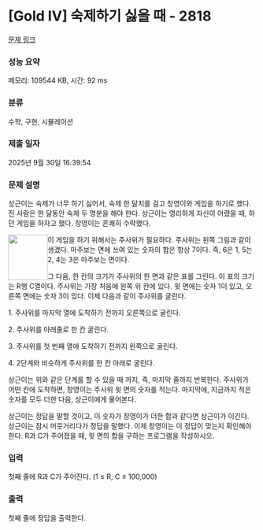 # [Gold IV] 숙제하기 싫을 때 - 2818 

[문제 링크](https://www.acmicpc.net/problem/2818) 

### 성능 요약

메모리: 109544 KB, 시간: 92 ms

### 분류

수학, 구현, 시뮬레이션

### 제출 일자

2025년 9월 30일 16:39:54

### 문제 설명

<p>상근이는 숙제가 너무 하기 싫어서, 숙제 한 달치를 걸고 창영이와 게임을 하기로 했다. 진 사람은 한 달동안 숙제 두 명분을 해야 한다. 상근이는 영리하게 자신이 어렸을 때, 하던 게임을 하자고 했다. 창영이는 흔쾌히 수락했다.</p>

<p><img alt="" src="https://upload.acmicpc.net/358e7e2d-67c1-420e-8eae-3c2721b0899c/-/preview/" style="width: 80px; height: 92px; float: left;">이 게임을 하기 위해서는 주사위가 필요하다. 주사위는 왼쪽 그림과 같이 생겼다. 마주보는 면에 쓰여 있는 숫자의 합은 항상 7이다. 즉, 6은 1, 5는 2, 4는 3은 마주보는 면이다.</p>

<p>그 다음, 한 칸의 크기가 주사위의 한 면과 같은 표를 그린다. 이 표의 크기는 R행 C열이다. 주사위는 가장 처음에 왼쪽 위 칸에 있다. 윗 면에는 숫자 1이 있고, 오른쪽 면에는 숫자 3이 있다. 이제 다음과 같이 주사위를 굴린다.</p>

<p>1. 주사위를 마지막 열에 도착하기 전까지 오른쪽으로 굴린다.</p>

<p>2. 주사위를 아래줄로 한 칸 굴린다.</p>

<p>3. 주사위를 첫 번째 열에 도착하기 전까지 왼쪽으로 굴린다.</p>

<p>4. 2단계와 비슷하게 주사위를 한 칸 아래로 굴린다.</p>

<p>상근이는 위와 같은 단계를 할 수 있을 때 까지, 즉, 마지막 줄까지 반복한다. 주사위가 어떤 칸에 도착하면, 창영이는 주사위 윗 면의 숫자를 적는다. 마지막에, 지금까지 적은 숫자를 모두 더한 다음, 상근이에게 물어본다.</p>

<p>상근이는 정답을 말할 것이고, 이 숫자가 창영이가 더한 합과 같다면 상근이가 이긴다. 상근이는 잠시 머뭇거리다가 정답을 말했다. 이제 창영이는 이 정답이 맞는지 확인해야 한다. R과 C가 주어졌을 때, 윗 면의 합을 구하는 프로그램을 작성하시오.</p>

### 입력 

 <p>첫째 줄에 R과 C가 주어진다. (1 ≤ R, C ≤ 100,000)</p>

### 출력 

 <p>첫째 줄에 정답을 출력한다.</p>


